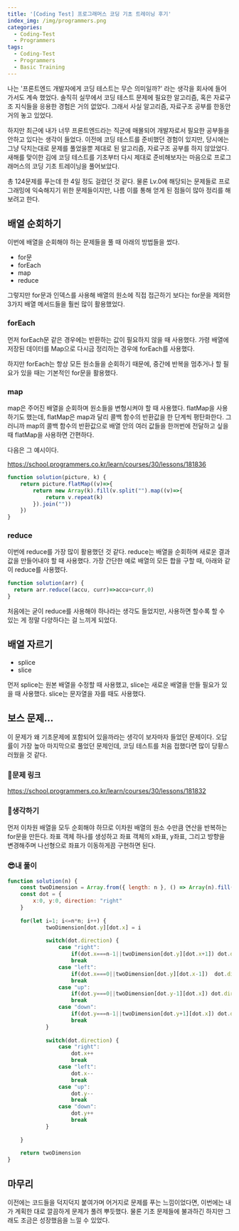 ```yaml
---
title: '[Coding Test] 프로그래머스 코딩 기초 트레이닝 후기'
index_img: /img/programmers.png
categories:
  - Coding-Test
  - Programmers
tags:
  - Coding-Test
  - Programmers
  - Basic Training
---
```


나는 '프론트엔드 개발자에게 코딩 테스트는 무슨 의미일까?' 라는 생각을 회사에 들어가서도 계속 했었다. 솔직히 실무에서 코딩 테스트 문제에 필요한 알고리즘, 혹은 자료구조 지식들을 응용한 경험은 거의 없었다. 그래서 사실 알고리즘, 자료구조 공부를 한동안 거의 놓고 있었다.

하지만 최근에 내가 너무 프론트엔드라는 직군에 매몰되어 개발자로서 필요한 공부들을 안하고 있다는 생각이 들었다. 이전에 코딩 테스트를 준비했던 경험이 있지만, 당시에는 그냥 닥치는대로 문제를 풀었을뿐 제대로 된 알고리즘, 자료구조 공부를 하지 않았었다. 새해를 맞이한 김에 코딩 테스트를 기초부터 다시 제대로 준비해보자는 마음으로 프로그래머스의 코딩 기초 트레이닝을 풀어보았다.

총 124문제를 푸는데 한 4일 정도 걸렸던 것 같다. 물론 Lv.0에 해당되는 문제들로 프로그래밍에 익숙해지기 위한 문제들이지만, 나름 이를 통해 얻게 된 점들이 많아 정리를 해보려고 한다.

## 배열 순회하기
이번에 배열을 순회해야 하는 문제들을 풀 때 아래의 방법들을 썼다.

- for문
- forEach
- map
- reduce

그렇지만 for문과 인덱스를 사용해 배열의 원소에 직접 접근하기 보다는 for문을 제외한 3가지 배열 메서드들을 훨씬 많이 활용했었다.


### forEach
먼저 forEach문 같은 경우에는 반환하는 값이 필요하지 않을 때 사용했다. 가령 배열에 저장된 데이터를 Map으로 다시금 정리하는 경우에 forEach를 사용했다.

하지만 forEach는 항상 모든 원소들을 순회하기 때문에, 중간에 반복을 멈추거나 할 필요가 있을 때는 기본적인 for문을 활용했다.

### map
map은 주어진 배열을 순회하며 원소들을 변형시켜야 할 때 사용했다. flatMap을 사용하기도 했는데, flatMap은 map과 달리 콜백 함수의 반환값을 한 단계씩 평탄화한다. 그러니까 map의 콜백 함수의 반환값으로 배열 안의 여러 값들을 한꺼번에 전달하고 싶을 때 flatMap을 사용하면 간편하다.

다음은 그 예시이다.

https://school.programmers.co.kr/learn/courses/30/lessons/181836


```js
function solution(picture, k) {
    return picture.flatMap((v)=>{
        return new Array(k).fill(v.split("").map((v)=>{
            return v.repeat(k)
        }).join(""))
    })
}
```

### reduce
이번에 reduce를 가장 많이 활용했던 것 같다. reduce는 배열을 순회하며 새로운 결과값을 만들어내야 할 때 사용했다. 가장 간단한 예로 배열의 모든 합을 구할 때, 아래와 같이 reduce를 사용했다.

```js
function solution(arr) {
  return arr.reduce((accu, curr)=>accu+curr,0)
}
```
처음에는 굳이 reduce를 사용해야 하나라는 생각도 들었지만, 사용하면 할수록 할 수 있는 게 정말 다양하다는 걸 느끼게 되었다.


## 배열 자르기
- splice
- slice

먼저 splice는 원본 배열을 수정할 때 사용했고, slice는 새로운 배열을 만들 필요가 있을 때 사용했다. slice는 문자열을 자를 때도 사용했다.

## 보스 문제...

이 문제가 왜 기초문제에 포함되어 있을까라는 생각이 보자마자 들었던 문제이다. 오답률이 가장 높아 마지막으로 풀었던 문제인데, 코딩 테스트를 처음 접했다면 많이 당황스러웠을 것 같다.

### 📃문제 링크
https://school.programmers.co.kr/learn/courses/30/lessons/181832

### 🤨생각하기
먼저 이차원 배열을 모두 순회해야 하므로 이차원 배열의 원소 수만큼 연산을 반복하는 for문을 만든다. 좌표 객체 하나를 생성하고 좌표 객체의 x좌표, y좌표, 그리고 방향을 변경해주며 나선형으로 좌표가 이동하게끔 구현하면 된다.  

### 😎내 풀이
```js
function solution(n) {
    const twoDimension = Array.from({ length: n }, () => Array(n).fill(0));
    const dot = {
        x:0, y:0, direction: "right"
    }
    
    for(let i=1; i<=n*n; i++) {
            twoDimension[dot.y][dot.x] = i
        
            switch(dot.direction) {
                case "right":
                    if(dot.x===n-1||twoDimension[dot.y][dot.x+1]) dot.direction = "down"
                    break
                case "left":
                    if(dot.x===0||twoDimension[dot.y][dot.x-1])  dot.direction = "up"
                    break
                case "up":
                    if(dot.y===0||twoDimension[dot.y-1][dot.x]) dot.direction = "right"
                    break
                case "down":
                    if(dot.y===n-1||twoDimension[dot.y+1][dot.x]) dot.direction = "left"
                    break
            }
            
            switch(dot.direction) {
                case "right":
                    dot.x++
                    break
                case "left":
                    dot.x--
                    break
                case "up":
                    dot.y--
                    break
                case "down":
                    dot.y++
                    break
            }
            
    }
    
    return twoDimension
}
```

## 마무리
이전에는 코드들을 덕지덕지 붙여가며 어거지로 문제를 푸는 느낌이었다면, 이번에는 내가 계획한 대로 깔끔하게 문제가 풀려 뿌듯했다. 물론 기초 문제들에 불과하긴 하지만 그래도 조금은 성장했음을 느낄 수 있었다.  